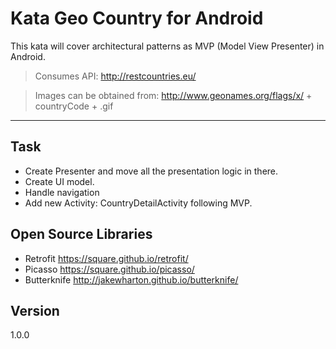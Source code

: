 Kata Geo Country for Android 
=======
This kata will cover architectural patterns as MVP (Model View Presenter) in Android.

> Consumes API: http://restcountries.eu/

> Images can be obtained from: http://www.geonames.org/flags/x/ + countryCode + .gif

---

## Task

- Create Presenter and move all the presentation logic in there.
- Create UI model.
- Handle navigation
- Add new Activity: CountryDetailActivity following MVP.

## Open Source Libraries

 - Retrofit https://square.github.io/retrofit/
 - Picasso https://square.github.io/picasso/
 - Butterknife http://jakewharton.github.io/butterknife/

## Version
1.0.0

